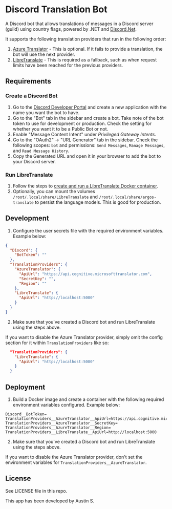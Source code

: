 # Discord Translation Bot

A Discord bot that allows translations of messages in a Discord server (guild) using country flags, powered by .NET
and [Discord.Net](https://github.com/discord-net/Discord.Net).

It supports the following translation providers that run in the following order:

1. [Azure Translator](https://azure.microsoft.com/en-us/services/cognitive-services/translator/) - This is optional. If
   it fails to provide a translation, the bot will use the next provider.
2. [LibreTranslate](https://github.com/LibreTranslate/LibreTranslate) - This is required as a fallback, such as when
   request limits have been reached for the previous providers.

## Requirements

### Create a Discord Bot

1. Go to the [Discord Developer Portal](https://discord.com/developers/applications) and create a new application with
   the name you want the bot to have.
2. Go to the "Bot" tab in the sidebar and create a bot. Take note of the bot token to use for development or production.
   Check the setting for whether you want it to be a Public Bot or not.
3. Enable "Message Content Intent" under _Privileged Gateway Intents_.
4. Go to the "OAuth2" -> "URL Generator" tab in the sidebar. Check the following scopes: `bot` and
   permissions: `Send Messages`, `Manage Messages`, and `Read Message History`.
5. Copy the Generated URL and open it in your browser to add the bot to your Discord server.

### Run LibreTranslate

1. Follow the steps
   to [create and run a LibreTranslate Docker container](https://github.com/LibreTranslate/LibreTranslate#run-with-docker=).
2. Optionally, you can mount the volumes `/root/.local/share/LibreTranslate` and `/root/.local/share/argos-translate` to
   persist the language models. This is good for production.

## Development

1. Configure the user secrets file with the required environment variables. Example below:

```json
{
  "Discord": {
    "BotToken": ""
  },
  "TranslationProviders": {
    "AzureTranslator": {
      "ApiUrl": "https://api.cognitive.microsofttranslator.com",
      "SecretKey": "",
      "Region": ""
    },
    "LibreTranslate": {
      "ApiUrl": "http://localhost:5000"
    }
  }
}
```

2. Make sure that you've created a Discord bot and run LibreTranslate using the steps above.

If you want to disable the Azure Translator provider, simply omit the config section for it
within `TranslationProviders` like so:

```json
  "TranslationProviders": {
    "LibreTranslate": {
      "ApiUrl": "http://localhost:5000"
    }
  }
```

## Deployment

1. Build a Docker image and create a container with the following required environment variables configured. Example
   below:

```
Discord__BotToken=
TranslationProviders__AzureTranslator__ApiUrl=https://api.cognitive.microsofttranslator.com
TranslationProviders__AzureTranslator__SecretKey=
TranslationProviders__AzureTranslator__Region=
TranslationProviders__LibreTranslate__ApiUrl=http://localhost:5000
```

2. Make sure that you've created a Discord bot and run LibreTranslate using the steps above.

If you want to disable the Azure Translator provider, don't set the environment variables
for `TranslationProviders__AzureTranslator`.

## License

See LICENSE file in this repo.

This app has been developed by Austin S.
